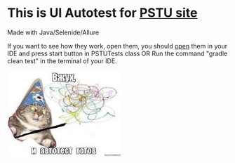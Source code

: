 # This is UI Autotest for [PSTU site](https://pstu.ru/) 


Made with Java/Selenide/Allure

If you want to see how they work, open them, you should [open](https://github.com/KonKerQA/AutoTestPSTU.git) 
them in your IDE and press start button in PSTUTests class 
OR Run the command "gradle clean test" in the terminal of your IDE.



![](src/test/resources/img.png)

